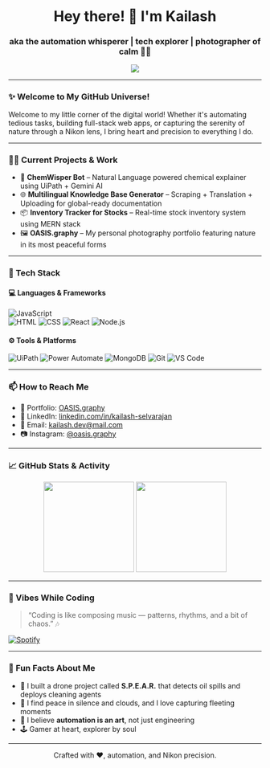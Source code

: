 <!-- GitHub Profile README for Kailash Selvarajan -->

<h1 align="center">Hey there! 👋 I'm Kailash</h1>
<h3 align="center">aka the automation whisperer | tech explorer | photographer of calm 🌿📸</h3>

<p align="center">
  <img src="https://readme-typing-svg.herokuapp.com/?lines=UiPath+Automation+Developer;Power+Automate+Learner;MERN+Stack+Explorer;Nature+Photographer&center=true&width=500&height=45">
</p>

---

### ✨ Welcome to My GitHub Universe!

Welcome to my little corner of the digital world! Whether it's automating tedious tasks, building full-stack web apps, or capturing the serenity of nature through a Nikon lens, I bring heart and precision to everything I do.

---

### 👨‍💻 Current Projects & Work
- 🔄 **ChemWisper Bot** – Natural Language powered chemical explainer using UiPath + Gemini AI  
- 🌐 **Multilingual Knowledge Base Generator** – Scraping + Translation + Uploading for global-ready documentation  
- 📦 **Inventory Tracker for Stocks** – Real-time stock inventory system using MERN stack  
- 🖼️ **OASIS.graphy** – My personal photography portfolio featuring nature in its most peaceful forms

---

### 🚀 Tech Stack

#### 💻 Languages & Frameworks
![JavaScript](https://img.shields.io/badge/-JavaScript-F7DF1E?logo=javascript&logoColor=000)  
![HTML](https://img.shields.io/badge/-HTML5-E34F26?logo=html5&logoColor=fff)
![CSS](https://img.shields.io/badge/-CSS3-1572B6?logo=css3&logoColor=fff)
![React](https://img.shields.io/badge/-React-61DAFB?logo=react&logoColor=000)
![Node.js](https://img.shields.io/badge/-Node.js-339933?logo=node.js&logoColor=fff)

#### ⚙️ Tools & Platforms
![UiPath](https://img.shields.io/badge/-UiPath-FF512F?logo=uipath&logoColor=fff)
![Power Automate](https://img.shields.io/badge/-Power%20Automate-0066FF?logo=power-automate&logoColor=fff)
![MongoDB](https://img.shields.io/badge/-MongoDB-47A248?logo=mongodb&logoColor=fff)
![Git](https://img.shields.io/badge/-Git-F05032?logo=git&logoColor=fff)
![VS Code](https://img.shields.io/badge/-VS%20Code-007ACC?logo=visual-studio-code&logoColor=fff)

---

### 📫 How to Reach Me

- 📸 Portfolio: [OASIS.graphy](https://your-oasis-graphy-url.com)
- 💼 LinkedIn: [linkedin.com/in/kailash-selvarajan](https://linkedin.com/in/kailash-selvarajan)
- 📧 Email: [kailash.dev@mail.com](mailto:kailash.dev@mail.com)
- 📷 Instagram: [@oasis.graphy](https://instagram.com/oasis.graphy)

---

### 📈 GitHub Stats & Activity

<p align="center">
  <img src="https://github-readme-stats.vercel.app/api?username=kailashselvarajan&show_icons=true&theme=radical" height="180px"/>
  <img src="https://github-readme-streak-stats.herokuapp.com/?user=kailashselvarajan&theme=radical" height="180px"/>
</p>

---

### 🎵 Vibes While Coding

> “Coding is like composing music — patterns, rhythms, and a bit of chaos.” 🎶

[![Spotify](https://img.shields.io/badge/Playlist-OASIS%20Coding%20Lo-Fi-1DB954?logo=spotify&logoColor=white)](https://open.spotify.com/playlist/your-playlist-link)

---

### 🧠 Fun Facts About Me

- 🧪 I built a drone project called **S.P.E.A.R.** that detects oil spills and deploys cleaning agents
- 🧘 I find peace in silence and clouds, and I love capturing fleeting moments
- 🎨 I believe **automation is an art**, not just engineering
- 🕹️ Gamer at heart, explorer by soul

---

<p align="center">Crafted with ❤️, automation, and Nikon precision.</p>
